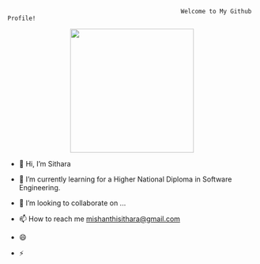                                                      Welcome to My Github Profile!

<p align="center"> <picture><img src = "https://github.com/7oSkaaa/7oSkaaa/blob/main/Images/about_me.gif?raw=true" width = 250px></picture> </p>

- 👋 Hi, I’m Sithara

- 🌱 I’m currently learning for a Higher National Diploma in Software Engineering.
- 💞️ I’m looking to collaborate on ...
- 📫 How to reach me mishanthisithara@gmail.com
- 😄
- ⚡ 

<!---
MishanthiSithara/MishanthiSithara is a ✨ special ✨ repository because its `README.md` (this file) appears on your GitHub profile.
You can click the Preview link to take a look at your changes.
--->
